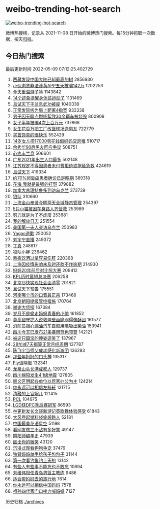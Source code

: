 # weibo-trending-hot-search

[![weibo-trending-hot-search](https://github.com/ameizi/weibo-trending-hot-search/actions/workflows/ci.yml/badge.svg)](https://github.com/ameizi/weibo-trending-hot-search/actions/workflows/ci.yml)

微博热搜榜，记录从 2021-11-08 日开始的微博热门搜索。每15分钟抓取一次数据，按天[归档](./archives)。

## 今日热门搜索

<!-- BEGIN --> 
最后更新时间 2022-05-09 07:12:25.402729 
1. [西藏发现中国大陆已知最高的树](https://s.weibo.com/weibo?q=%23%E8%A5%BF%E8%97%8F%E5%8F%91%E7%8E%B0%E4%B8%AD%E5%9B%BD%E5%A4%A7%E9%99%86%E5%B7%B2%E7%9F%A5%E6%9C%80%E9%AB%98%E7%9A%84%E6%A0%91%23&Refer=top) 2856930
1. [小伙浏览非法涉黄APP五天被骗142万](https://s.weibo.com/weibo?q=%23%E5%B0%8F%E4%BC%99%E6%B5%8F%E8%A7%88%E9%9D%9E%E6%B3%95%E6%B6%89%E9%BB%84APP%E4%BA%94%E5%A4%A9%E8%A2%AB%E9%AA%97142%E4%B8%87%23&Refer=top) 1202253
1. [今天重温游子吟](https://s.weibo.com/weibo?q=%23%E4%BB%8A%E5%A4%A9%E9%87%8D%E6%B8%A9%E6%B8%B8%E5%AD%90%E5%90%9F%23&Refer=top) 1143842
1. [14个迹象提醒身体该运动了](https://s.weibo.com/weibo?q=%2314%E4%B8%AA%E8%BF%B9%E8%B1%A1%E6%8F%90%E9%86%92%E8%BA%AB%E4%BD%93%E8%AF%A5%E8%BF%90%E5%8A%A8%E4%BA%86%23&Refer=top) 1131469
1. [且试天下丰兰息武功被废](https://s.weibo.com/weibo?q=%23%E4%B8%94%E8%AF%95%E5%A4%A9%E4%B8%8B%E4%B8%B0%E5%85%B0%E6%81%AF%E6%AD%A6%E5%8A%9F%E8%A2%AB%E5%BA%9F%23&Refer=top) 1040039
1. [正常发际线为眉上距离4指宽](https://s.weibo.com/weibo?q=%23%E6%AD%A3%E5%B8%B8%E5%8F%91%E9%99%85%E7%BA%BF%E4%B8%BA%E7%9C%89%E4%B8%8A%E8%B7%9D%E7%A6%BB4%E6%8C%87%E5%AE%BD%23&Refer=top) 933338
1. [男子因无聊点燃杨絮致30余辆车被烧毁](https://s.weibo.com/weibo?q=%23%E7%94%B7%E5%AD%90%E5%9B%A0%E6%97%A0%E8%81%8A%E7%82%B9%E7%87%83%E6%9D%A8%E7%B5%AE%E8%87%B430%E4%BD%99%E8%BE%86%E8%BD%A6%E8%A2%AB%E7%83%A7%E6%AF%81%23&Refer=top) 800909
1. [女子半年被骗4次上百万元](https://s.weibo.com/weibo?q=%23%E5%A5%B3%E5%AD%90%E5%8D%8A%E5%B9%B4%E8%A2%AB%E9%AA%974%E6%AC%A1%E4%B8%8A%E7%99%BE%E4%B8%87%E5%85%83%23&Refer=top) 737868
1. [女生花百万把工厂改篮球场送男友](https://s.weibo.com/weibo?q=%23%E5%A5%B3%E7%94%9F%E8%8A%B1%E7%99%BE%E4%B8%87%E6%8A%8A%E5%B7%A5%E5%8E%82%E6%94%B9%E7%AF%AE%E7%90%83%E5%9C%BA%E9%80%81%E7%94%B7%E5%8F%8B%23&Refer=top) 722779
1. [买首饰真的很快乐](https://s.weibo.com/weibo?q=%23%E4%B9%B0%E9%A6%96%E9%A5%B0%E7%9C%9F%E7%9A%84%E5%BE%88%E5%BF%AB%E4%B9%90%23&Refer=top) 552429
1. [14岁女儿攒17000零花钱借妈妈交房租](https://s.weibo.com/weibo?q=%2314%E5%B2%81%E5%A5%B3%E5%84%BF%E6%94%9217000%E9%9B%B6%E8%8A%B1%E9%92%B1%E5%80%9F%E5%A6%88%E5%A6%88%E4%BA%A4%E6%88%BF%E7%A7%9F%23&Refer=top) 510717
1. [余秀华90后男友回应争议](https://s.weibo.com/weibo?q=%23%E4%BD%99%E7%A7%80%E5%8D%8E90%E5%90%8E%E7%94%B7%E5%8F%8B%E5%9B%9E%E5%BA%94%E4%BA%89%E8%AE%AE%23&Refer=top) 508751
1. [心疼丰兰息](https://s.weibo.com/weibo?q=%23%E5%BF%83%E7%96%BC%E4%B8%B0%E5%85%B0%E6%81%AF%23&Refer=top) 506601
1. [广东2021年出生人口最多](https://s.weibo.com/weibo?q=%23%E5%B9%BF%E4%B8%9C2021%E5%B9%B4%E5%87%BA%E7%94%9F%E4%BA%BA%E5%8F%A3%E6%9C%80%E5%A4%9A%23&Refer=top) 502148
1. [江苏规定不得因患者未付费拒绝或拖延急救](https://s.weibo.com/weibo?q=%23%E6%B1%9F%E8%8B%8F%E8%A7%84%E5%AE%9A%E4%B8%8D%E5%BE%97%E5%9B%A0%E6%82%A3%E8%80%85%E6%9C%AA%E4%BB%98%E8%B4%B9%E6%8B%92%E7%BB%9D%E6%88%96%E6%8B%96%E5%BB%B6%E6%80%A5%E6%95%91%23&Refer=top) 424619
1. [且试天下](https://s.weibo.com/weibo?q=%23%E4%B8%94%E8%AF%95%E5%A4%A9%E4%B8%8B%23&Refer=top) 419334
1. [约70%卵巢癌患者确诊已是晚期](https://s.weibo.com/weibo?q=%23%E7%BA%A670%25%E5%8D%B5%E5%B7%A2%E7%99%8C%E6%82%A3%E8%80%85%E7%A1%AE%E8%AF%8A%E5%B7%B2%E6%98%AF%E6%99%9A%E6%9C%9F%23&Refer=top) 389318
1. [花海 我就是最强的打野](https://s.weibo.com/weibo?q=%E8%8A%B1%E6%B5%B7%20%E6%88%91%E5%B0%B1%E6%98%AF%E6%9C%80%E5%BC%BA%E7%9A%84%E6%89%93%E9%87%8E&Refer=top) 379882
1. [加拿大总理特鲁多到访乌克兰](https://s.weibo.com/weibo?q=%23%E5%8A%A0%E6%8B%BF%E5%A4%A7%E6%80%BB%E7%90%86%E7%89%B9%E9%B2%81%E5%A4%9A%E5%88%B0%E8%AE%BF%E4%B9%8C%E5%85%8B%E5%85%B0%23&Refer=top) 373739
1. [狼队](https://s.weibo.com/weibo?q=%E7%8B%BC%E9%98%9F&Refer=top) 310660
1. [上海金山奉贤今明两天全域静态管理](https://s.weibo.com/weibo?q=%23%E4%B8%8A%E6%B5%B7%E9%87%91%E5%B1%B1%E5%A5%89%E8%B4%A4%E4%BB%8A%E6%98%8E%E4%B8%A4%E5%A4%A9%E5%85%A8%E5%9F%9F%E9%9D%99%E6%80%81%E7%AE%A1%E7%90%86%23&Refer=top) 254397
1. [5只小猫被困车身路人齐营救](https://s.weibo.com/weibo?q=%235%E5%8F%AA%E5%B0%8F%E7%8C%AB%E8%A2%AB%E5%9B%B0%E8%BD%A6%E8%BA%AB%E8%B7%AF%E4%BA%BA%E9%BD%90%E8%90%A5%E6%95%91%23&Refer=top) 253989
1. [努力就是为了不虚度](https://s.weibo.com/weibo?q=%23%E5%8A%AA%E5%8A%9B%E5%B0%B1%E6%98%AF%E4%B8%BA%E4%BA%86%E4%B8%8D%E8%99%9A%E5%BA%A6%23&Refer=top) 253681
1. [我的解放日志](https://s.weibo.com/weibo?q=%23%E6%88%91%E7%9A%84%E8%A7%A3%E6%94%BE%E6%97%A5%E5%BF%97%23&Refer=top) 251554
1. [美国第一夫人突访乌克兰](https://s.weibo.com/weibo?q=%23%E7%BE%8E%E5%9B%BD%E7%AC%AC%E4%B8%80%E5%A4%AB%E4%BA%BA%E7%AA%81%E8%AE%BF%E4%B9%8C%E5%85%8B%E5%85%B0%23&Refer=top) 250983
1. [Yagao道歉](https://s.weibo.com/weibo?q=%23Yagao%E9%81%93%E6%AD%89%23&Refer=top) 250052
1. [刘宇宁直播](https://s.weibo.com/weibo?q=%23%E5%88%98%E5%AE%87%E5%AE%81%E7%9B%B4%E6%92%AD%23&Refer=top) 249372
1. [丁真](https://s.weibo.com/weibo?q=%E4%B8%81%E7%9C%9F&Refer=top) 248617
1. [狼队小胖](https://s.weibo.com/weibo?q=%E7%8B%BC%E9%98%9F%E5%B0%8F%E8%83%96&Refer=top) 236462
1. [熬夜饮酒过量容易伤肝](https://s.weibo.com/weibo?q=%23%E7%86%AC%E5%A4%9C%E9%A5%AE%E9%85%92%E8%BF%87%E9%87%8F%E5%AE%B9%E6%98%93%E4%BC%A4%E8%82%9D%23&Refer=top) 220368
1. [上海因疫情影响未及时还款不作逾期](https://s.weibo.com/weibo?q=%23%E4%B8%8A%E6%B5%B7%E5%9B%A0%E7%96%AB%E6%83%85%E5%BD%B1%E5%93%8D%E6%9C%AA%E5%8F%8A%E6%97%B6%E8%BF%98%E6%AC%BE%E4%B8%8D%E4%BD%9C%E9%80%BE%E6%9C%9F%23&Refer=top) 214930
1. [妈妈20年前后对比照大赛](https://s.weibo.com/weibo?q=%23%E5%A6%88%E5%A6%8820%E5%B9%B4%E5%89%8D%E5%90%8E%E5%AF%B9%E6%AF%94%E7%85%A7%E5%A4%A7%E8%B5%9B%23&Refer=top) 209412
1. [KPL历时最短总决赛](https://s.weibo.com/weibo?q=%23KPL%E5%8E%86%E6%97%B6%E6%9C%80%E7%9F%AD%E6%80%BB%E5%86%B3%E8%B5%9B%23&Refer=top) 206258
1. [北京尽快实现社会面清零](https://s.weibo.com/weibo?q=%23%E5%8C%97%E4%BA%AC%E5%B0%BD%E5%BF%AB%E5%AE%9E%E7%8E%B0%E7%A4%BE%E4%BC%9A%E9%9D%A2%E6%B8%85%E9%9B%B6%23&Refer=top) 201821
1. [且试天下预告](https://s.weibo.com/weibo?q=%23%E4%B8%94%E8%AF%95%E5%A4%A9%E4%B8%8B%E9%A2%84%E5%91%8A%23&Refer=top) 175551
1. [河南哪个市的口音最正宗](https://s.weibo.com/weibo?q=%23%E6%B2%B3%E5%8D%97%E5%93%AA%E4%B8%AA%E5%B8%82%E7%9A%84%E5%8F%A3%E9%9F%B3%E6%9C%80%E6%AD%A3%E5%AE%97%23&Refer=top) 173469
1. [北京朝阳提级管控措施](https://s.weibo.com/weibo?q=%23%E5%8C%97%E4%BA%AC%E6%9C%9D%E9%98%B3%E6%8F%90%E7%BA%A7%E7%AE%A1%E6%8E%A7%E6%8E%AA%E6%96%BD%23&Refer=top) 170764
1. [谢谢大侦探](https://s.weibo.com/weibo?q=%23%E8%B0%A2%E8%B0%A2%E5%A4%A7%E4%BE%A6%E6%8E%A2%23&Refer=top) 167384
1. [岁月不是偷走妈妈青春的小偷](https://s.weibo.com/weibo?q=%23%E5%B2%81%E6%9C%88%E4%B8%8D%E6%98%AF%E5%81%B7%E8%B5%B0%E5%A6%88%E5%A6%88%E9%9D%92%E6%98%A5%E7%9A%84%E5%B0%8F%E5%81%B7%23&Refer=top) 161852
1. [莫高窟守护人说敦煌壁画脆弱得像酥团](https://s.weibo.com/weibo?q=%23%E8%8E%AB%E9%AB%98%E7%AA%9F%E5%AE%88%E6%8A%A4%E4%BA%BA%E8%AF%B4%E6%95%A6%E7%85%8C%E5%A3%81%E7%94%BB%E8%84%86%E5%BC%B1%E5%BE%97%E5%83%8F%E9%85%A5%E5%9B%A2%23&Refer=top) 161577
1. [消防员担心漏油汽车自燃用嘴吸出柴油](https://s.weibo.com/weibo?q=%23%E6%B6%88%E9%98%B2%E5%91%98%E6%8B%85%E5%BF%83%E6%BC%8F%E6%B2%B9%E6%B1%BD%E8%BD%A6%E8%87%AA%E7%87%83%E7%94%A8%E5%98%B4%E5%90%B8%E5%87%BA%E6%9F%B4%E6%B2%B9%23&Refer=top) 153941
1. [四川今天已发布21条暴雨蓝色预警](https://s.weibo.com/weibo?q=%23%E5%9B%9B%E5%B7%9D%E4%BB%8A%E5%A4%A9%E5%B7%B2%E5%8F%91%E5%B8%8321%E6%9D%A1%E6%9A%B4%E9%9B%A8%E8%93%9D%E8%89%B2%E9%A2%84%E8%AD%A6%23&Refer=top) 142121
1. [被这只国宝的睡姿逗笑了](https://s.weibo.com/weibo?q=%23%E8%A2%AB%E8%BF%99%E5%8F%AA%E5%9B%BD%E5%AE%9D%E7%9A%84%E7%9D%A1%E5%A7%BF%E9%80%97%E7%AC%91%E4%BA%86%23&Refer=top) 137967
1. [28加减7天都算正常月经周期](https://s.weibo.com/weibo?q=%2328%E5%8A%A0%E5%87%8F7%E5%A4%A9%E9%83%BD%E7%AE%97%E6%AD%A3%E5%B8%B8%E6%9C%88%E7%BB%8F%E5%91%A8%E6%9C%9F%23&Refer=top) 137787
1. [陈飞宇当师父成功感化新游团](https://s.weibo.com/weibo?q=%23%E9%99%88%E9%A3%9E%E5%AE%87%E5%BD%93%E5%B8%88%E7%88%B6%E6%88%90%E5%8A%9F%E6%84%9F%E5%8C%96%E6%96%B0%E6%B8%B8%E5%9B%A2%23&Refer=top) 136283
1. [那些年妈妈的口头禅](https://s.weibo.com/weibo?q=%23%E9%82%A3%E4%BA%9B%E5%B9%B4%E5%A6%88%E5%A6%88%E7%9A%84%E5%8F%A3%E5%A4%B4%E7%A6%85%23&Refer=top) 135317
1. [Fly请睁眼](https://s.weibo.com/weibo?q=%23Fly%E8%AF%B7%E7%9D%81%E7%9C%BC%23&Refer=top) 132341
1. [龙泉山头长满成都人](https://s.weibo.com/weibo?q=%23%E9%BE%99%E6%B3%89%E5%B1%B1%E5%A4%B4%E9%95%BF%E6%BB%A1%E6%88%90%E9%83%BD%E4%BA%BA%23&Refer=top) 129737
1. [四川绵阳发生4.1级地震](https://s.weibo.com/weibo?q=%23%E5%9B%9B%E5%B7%9D%E7%BB%B5%E9%98%B3%E5%8F%91%E7%94%9F4.1%E7%BA%A7%E5%9C%B0%E9%9C%87%23&Refer=top) 127805
1. [顺义区明起各单位以居家办公为主](https://s.weibo.com/weibo?q=%23%E9%A1%BA%E4%B9%89%E5%8C%BA%E6%98%8E%E8%B5%B7%E5%90%84%E5%8D%95%E4%BD%8D%E4%BB%A5%E5%B1%85%E5%AE%B6%E5%8A%9E%E5%85%AC%E4%B8%BA%E4%B8%BB%23&Refer=top) 124214
1. [你永远可以相信左梓轩](https://s.weibo.com/weibo?q=%23%E4%BD%A0%E6%B0%B8%E8%BF%9C%E5%8F%AF%E4%BB%A5%E7%9B%B8%E4%BF%A1%E5%B7%A6%E6%A2%93%E8%BD%A9%23&Refer=top) 121715
1. [清融的上官婉儿](https://s.weibo.com/weibo?q=%23%E6%B8%85%E8%9E%8D%E7%9A%84%E4%B8%8A%E5%AE%98%E5%A9%89%E5%84%BF%23&Refer=top) 121415
1. [PCL](https://s.weibo.com/weibo?q=PCL&Refer=top) 104675
1. [LGD获DPC季后赛冠军](https://s.weibo.com/weibo?q=LGD%E8%8E%B7DPC%E5%AD%A3%E5%90%8E%E8%B5%9B%E5%86%A0%E5%86%9B&Refer=top) 86593
1. [林更新发长文谈新游记英歌舞体验感受](https://s.weibo.com/weibo?q=%23%E6%9E%97%E6%9B%B4%E6%96%B0%E5%8F%91%E9%95%BF%E6%96%87%E8%B0%88%E6%96%B0%E6%B8%B8%E8%AE%B0%E8%8B%B1%E6%AD%8C%E8%88%9E%E4%BD%93%E9%AA%8C%E6%84%9F%E5%8F%97%23&Refer=top) 61843
1. [大风卷起塑料袋偷袭路人](https://s.weibo.com/weibo?q=%23%E5%A4%A7%E9%A3%8E%E5%8D%B7%E8%B5%B7%E5%A1%91%E6%96%99%E8%A2%8B%E5%81%B7%E8%A2%AD%E8%B7%AF%E4%BA%BA%23&Refer=top) 52181
1. [中国最美花语星空](https://s.weibo.com/weibo?q=%23%E4%B8%AD%E5%9B%BD%E6%9C%80%E7%BE%8E%E8%8A%B1%E8%AF%AD%E6%98%9F%E7%A9%BA%23&Refer=top) 51198
1. [看网友做三不沾有多好笑](https://s.weibo.com/weibo?q=%23%E7%9C%8B%E7%BD%91%E5%8F%8B%E5%81%9A%E4%B8%89%E4%B8%8D%E6%B2%BE%E6%9C%89%E5%A4%9A%E5%A5%BD%E7%AC%91%23&Refer=top) 49147
1. [阴阳师编年史](https://s.weibo.com/weibo?q=%23%E9%98%B4%E9%98%B3%E5%B8%88%E7%BC%96%E5%B9%B4%E5%8F%B2%23&Refer=top) 47939
1. [画出你的微笑](https://s.weibo.com/weibo?q=%23%E7%94%BB%E5%87%BA%E4%BD%A0%E7%9A%84%E5%BE%AE%E7%AC%91%23&Refer=top) 43120
1. [沉浸式观看狗狗争宠](https://s.weibo.com/weibo?q=%23%E6%B2%89%E6%B5%B8%E5%BC%8F%E8%A7%82%E7%9C%8B%E7%8B%97%E7%8B%97%E4%BA%89%E5%AE%A0%23&Refer=top) 37479
1. [独臂妈妈单手给孩子包包子](https://s.weibo.com/weibo?q=%23%E7%8B%AC%E8%87%82%E5%A6%88%E5%A6%88%E5%8D%95%E6%89%8B%E7%BB%99%E5%AD%A9%E5%AD%90%E5%8C%85%E5%8C%85%E5%AD%90%23&Refer=top) 31144
1. [第一次看钓鱼钓上天的](https://s.weibo.com/weibo?q=%23%E7%AC%AC%E4%B8%80%E6%AC%A1%E7%9C%8B%E9%92%93%E9%B1%BC%E9%92%93%E4%B8%8A%E5%A4%A9%E7%9A%84%23&Refer=top) 13142
1. [有些人有些事不能忘也不敢忘](https://s.weibo.com/weibo?q=%23%E6%9C%89%E4%BA%9B%E4%BA%BA%E6%9C%89%E4%BA%9B%E4%BA%8B%E4%B8%8D%E8%83%BD%E5%BF%98%E4%B9%9F%E4%B8%8D%E6%95%A2%E5%BF%98%23&Refer=top) 10694
1. [刘维伟担任青岛男篮主教练](https://s.weibo.com/weibo?q=%23%E5%88%98%E7%BB%B4%E4%BC%9F%E6%8B%85%E4%BB%BB%E9%9D%92%E5%B2%9B%E7%94%B7%E7%AF%AE%E4%B8%BB%E6%95%99%E7%BB%83%23&Refer=top) 9486
1. [适合带妈妈去的旅行地](https://s.weibo.com/weibo?q=%23%E9%80%82%E5%90%88%E5%B8%A6%E5%A6%88%E5%A6%88%E5%8E%BB%E7%9A%84%E6%97%85%E8%A1%8C%E5%9C%B0%23&Refer=top) 7614
1. [你永远可以相信中国妈妈](https://s.weibo.com/weibo?q=%23%E4%BD%A0%E6%B0%B8%E8%BF%9C%E5%8F%AF%E4%BB%A5%E7%9B%B8%E4%BF%A1%E4%B8%AD%E5%9B%BD%E5%A6%88%E5%A6%88%23&Refer=top) 7578
1. [祖孙四代家门口接力喊妈妈](https://s.weibo.com/weibo?q=%23%E7%A5%96%E5%AD%99%E5%9B%9B%E4%BB%A3%E5%AE%B6%E9%97%A8%E5%8F%A3%E6%8E%A5%E5%8A%9B%E5%96%8A%E5%A6%88%E5%A6%88%23&Refer=top) 7127
<!-- END -->

历史归档 [./archives](./archives)

